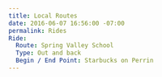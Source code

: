 ```yaml
---
title: Local Routes
date: 2016-06-07 16:56:00 -07:00
permalink: Rides
Ride:
  Route: Spring Valley School
  Type: Out and back
  Begin / End Point: Starbucks on Perrin
---
```


